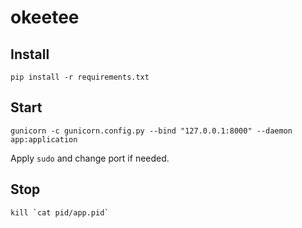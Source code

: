 # okeetee

## Install

```
pip install -r requirements.txt
```

## Start

```
gunicorn -c gunicorn.config.py --bind "127.0.0.1:8000" --daemon app:application
```

Apply `sudo` and change port if needed.

## Stop

```
kill `cat pid/app.pid`
```
